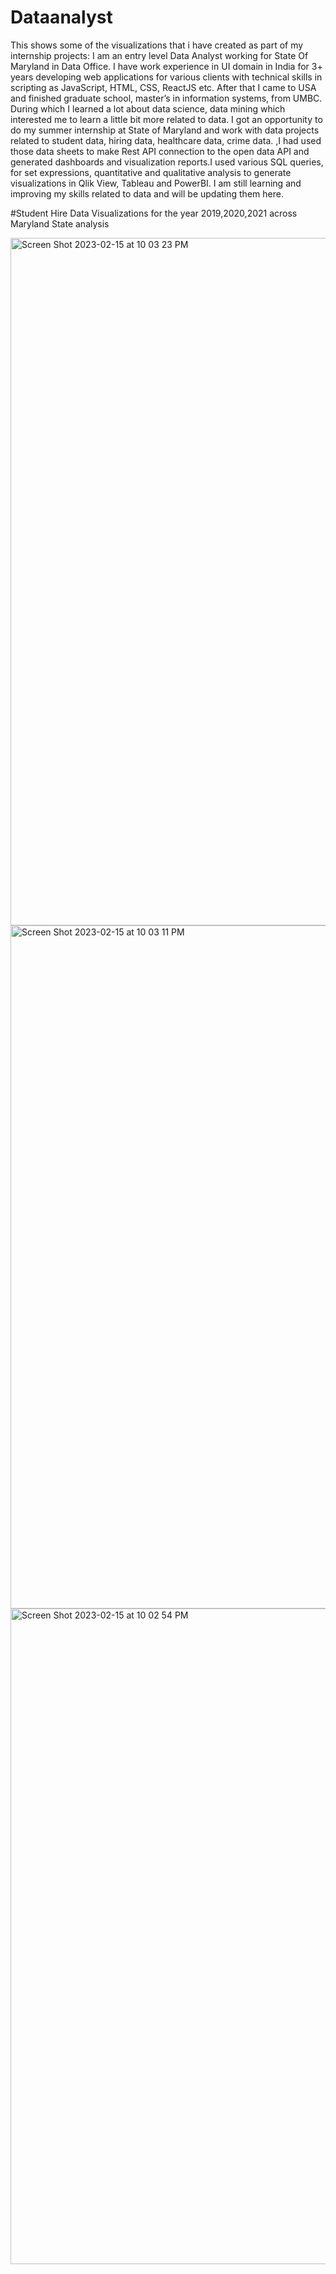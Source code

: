 # Dataanalyst
This shows some of the visualizations that i have created as part of my internship projects:
I am an entry level Data Analyst working for State Of Maryland in Data Office. I have work experience in UI domain in India for 3+ years developing web applications for various clients with technical skills in scripting as JavaScript, HTML, CSS, ReactJS etc. After that I came to USA and finished graduate school, master’s in information systems, from UMBC. During which I learned a lot about data science, data mining which interested me to learn a little bit more related to data. I got an opportunity to do my summer internship at State of Maryland and work with data projects related to student data, hiring data, healthcare data, crime data. ,I had used those data sheets to make Rest API connection to the open data API and generated dashboards and visualization reports.I used various SQL queries, for set expressions, quantitative and qualitative analysis to generate visualizations in Qlik View, Tableau and PowerBI. I am still learning and improving my skills related to data and will be updating them here. 

#Student Hire Data Visualizations for the year 2019,2020,2021 across Maryland State analysis

<img width="1100" alt="Screen Shot 2023-02-15 at 10 03 23 PM" src="https://user-images.githubusercontent.com/125217906/219257549-1d38d646-59cf-4638-bf45-b581d8a7a05c.png">

<img width="1093" alt="Screen Shot 2023-02-15 at 10 03 11 PM" src="https://user-images.githubusercontent.com/125217906/219257651-fcf18a21-0dfa-4623-a0b4-8fbbc06733c9.png">

<img width="1049" alt="Screen Shot 2023-02-15 at 10 02 54 PM" src="https://user-images.githubusercontent.com/125217906/219257717-18e2b855-cc1c-4abd-81f4-0f2eb33af285.png">
